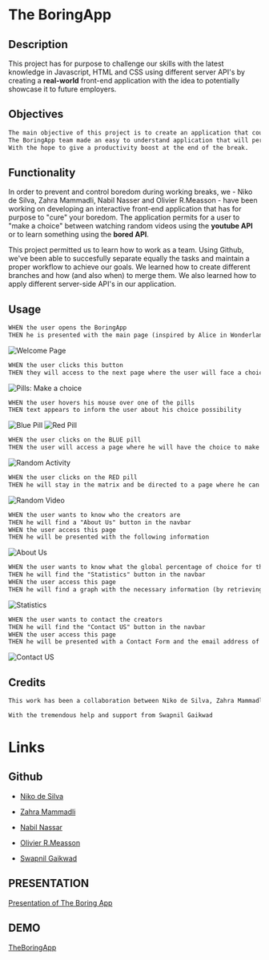 # **The BoringApp**


## Description

This project has for purpose to challenge our skills with the latest knowledge in Javascript, HTML and CSS using different server API's by creating a **real-world** front-end application with the idea to potentially showcase it to future employers. 

## Objectives

```md 
The main objective of this project is to create an application that could be related to our daily lifes. And since 2 years our daily lives have been more online then ever. Which is factor of daily boredom. Thus the idea to help those people who are in need of a boredom cure.
The BoringApp team made an easy to understand application that will permit the user to cure boredom by entertaining them. 
With the hope to give a productivity boost at the end of the break. 
```
## Functionality

In order to prevent and control boredom during working breaks, we - Niko de Silva, Zahra Mammadli, Nabil Nasser and Olivier R.Measson - have been working on developing an interactive front-end application that has for purpose to "cure" your boredom. 
The application permits for a user to "make a choice" between watching random videos using the **youtube API** or to learn something using the **bored API**. 

This project permitted us to learn how to work as a team.
Using Github, we've been able to succesfully separate equally the tasks and maintain a proper workflow to achieve our goals. 
We learned how to create different branches and how (and also when) to merge them. 
We also learned how to apply different server-side API's in our application. 

## Usage
```md
WHEN the user opens the BoringApp
THEN he is presented with the main page (inspired by Alice in Wonderland) where there is one button that will grab the attention and where he can access information such as: About us - Stats & Contacts
```
![Welcome Page](screenshots/welcome-page.png) 

```md
WHEN the user clicks this button
THEN they will access to the next page where the user will face a choice between two pills: a blue pill and a red pill (inspired by the matrix)
```
![Pills: Make a choice](screenshots/make-a-choice.png) 

```md
WHEN the user hovers his mouse over one of the pills
THEN text appears to inform the user about his choice possibility
```
![Blue Pill](screenshots/blue_pill.png)
![Red Pill](screenshots/red_pill.png)

```md
WHEN the user clicks on the BLUE pill 
THEN the user will access a page where he will have the choice to make an activity (based on the Bored server API) or to watch someone do it online ( by pushing the bored activity into the youtube search query)
```
![Random Activity](screenshots/click-bluel.png) 
```md
WHEN the user clicks on the RED pill
THEN he will stay in the matrix and be directed to a page where he can watch random videos (Youtube API)
```
![Random Video](screenshots/click-red.png) 
```md
WHEN the user wants to know who the creators are
THEN he will find a "About Us" button in the navbar
WHEN the user access this page
THEN he will be presented with the following information
```
![About Us](screenshots/about-us.png)

```md
WHEN the user wants to know what the global percentage of choice for the pills is
THEN he will find the "Statistics" button in the navbar
WHEN the user access this page
THEN he will find a graph with the necessary information (by retrieving stats from the local storage and building it with d3.js)
```
![Statistics](screenshots/statistics.png)

```md
WHEN the user wants to contact the creators
THEN he will find the "Contact US" button in the navbar
WHEN the user access this page
THEN he will be presented with a Contact Form and the email address of the creators
```
![Contact US](screenshots\contact.png)


## Credits
```md
This work has been a collaboration between Niko de Silva, Zahra Mammadli, Nabil Nassar & Olivier R.Measson.
```
```md
With the tremendous help and support from Swapnil Gaikwad
```
# Links

## Github
* [Niko de Silva](https://github.com/queenmcsteve) 
* [Zahra Mammadli](https://github.com/ZahraMammadli)
* [Nabil Nassar](https://github.com/nnassarv)
* [Olivier R.Measson](https://github.com/Zeitouna)

* [Swapnil Gaikwad](https://github.com/swapbcs)


## PRESENTATION

[Presentation of The Boring App](https://docs.google.com/presentation/d/1qJnQtA1RolKkoKrJHmYw-cxk2ub0IFlLcYKumZLcC40/edit?usp=sharing) 

## DEMO

 [TheBoringApp](https://zahramammadli.github.io/TheBoringApp/index.html)

